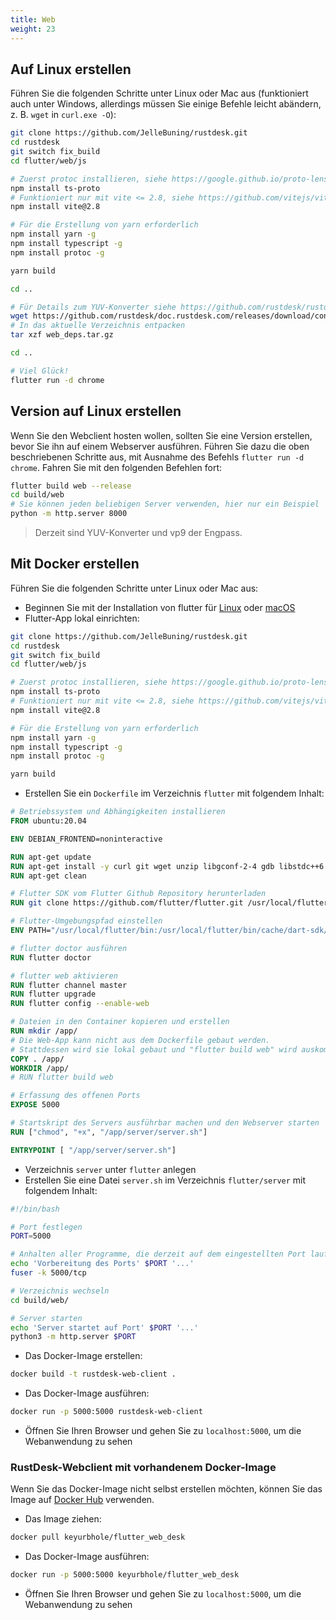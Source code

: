 ```yaml
---
title: Web 
weight: 23
---
```


## Auf Linux erstellen

Führen Sie die folgenden Schritte unter Linux oder Mac aus (funktioniert auch unter Windows, allerdings müssen Sie einige Befehle leicht abändern, z. B. `wget` in `curl.exe -O`):

```sh
git clone https://github.com/JelleBuning/rustdesk.git
cd rustdesk 
git switch fix_build 
cd flutter/web/js

# Zuerst protoc installieren, siehe https://google.github.io/proto-lens/installing-protoc.html
npm install ts-proto
# Funktioniert nur mit vite <= 2.8, siehe https://github.com/vitejs/vite/blob/main/docs/guide/build.md#chunking-strategy
npm install vite@2.8

# Für die Erstellung von yarn erforderlich
npm install yarn -g
npm install typescript -g
npm install protoc -g

yarn build

cd ..

# Für Details zum YUV-Konverter siehe https://github.com/rustdesk/rustdesk/issues/364#issuecomment-1023562050
wget https://github.com/rustdesk/doc.rustdesk.com/releases/download/console/web_deps.tar.gz
# In das aktuelle Verzeichnis entpacken
tar xzf web_deps.tar.gz

cd ..

# Viel Glück!
flutter run -d chrome
```

## Version auf Linux erstellen

Wenn Sie den Webclient hosten wollen, sollten Sie eine Version erstellen, bevor Sie ihn auf einem Webserver ausführen. 
Führen Sie dazu die oben beschriebenen Schritte aus, mit Ausnahme des Befehls `flutter run -d chrome`. Fahren Sie mit den folgenden Befehlen fort:

```sh
flutter build web --release
cd build/web
# Sie können jeden beliebigen Server verwenden, hier nur ein Beispiel
python -m http.server 8000
```

> Derzeit sind YUV-Konverter und vp9 der Engpass.

## Mit Docker erstellen

Führen Sie die folgenden Schritte unter Linux oder Mac aus:
- Beginnen Sie mit der Installation von flutter für [Linux](https://docs.flutter.dev/get-started/install/linux#install-flutter-manually) oder [macOS](https://docs.flutter.dev/get-started/install/macos)
- Flutter-App lokal einrichten:

```sh
git clone https://github.com/JelleBuning/rustdesk.git
cd rustdesk 
git switch fix_build
cd flutter/web/js

# Zuerst protoc installieren, siehe https://google.github.io/proto-lens/installing-protoc.html
npm install ts-proto
# Funktioniert nur mit vite <= 2.8, siehe https://github.com/vitejs/vite/blob/main/docs/guide/build.md#chunking-strategy
npm install vite@2.8

# Für die Erstellung von yarn erforderlich
npm install yarn -g
npm install typescript -g
npm install protoc -g

yarn build
```

- Erstellen Sie ein `Dockerfile` im Verzeichnis `flutter` mit folgendem Inhalt:

```Dockerfile
# Betriebssystem und Abhängigkeiten installieren
FROM ubuntu:20.04

ENV DEBIAN_FRONTEND=noninteractive 

RUN apt-get update 
RUN apt-get install -y curl git wget unzip libgconf-2-4 gdb libstdc++6 libglu1-mesa fonts-droid-fallback lib32stdc++6 python3 clang cmake ninja-build pkg-config libgtk-3-dev
RUN apt-get clean

# Flutter SDK vom Flutter Github Repository herunterladen
RUN git clone https://github.com/flutter/flutter.git /usr/local/flutter

# Flutter-Umgebungspfad einstellen
ENV PATH="/usr/local/flutter/bin:/usr/local/flutter/bin/cache/dart-sdk/bin:${PATH}"

# flutter doctor ausführen
RUN flutter doctor

# flutter web aktivieren
RUN flutter channel master
RUN flutter upgrade
RUN flutter config --enable-web

# Dateien in den Container kopieren und erstellen
RUN mkdir /app/
# Die Web-App kann nicht aus dem Dockerfile gebaut werden.
# Stattdessen wird sie lokal gebaut und "flutter build web" wird auskommentiert.
COPY . /app/
WORKDIR /app/
# RUN flutter build web

# Erfassung des offenen Ports
EXPOSE 5000

# Startskript des Servers ausführbar machen und den Webserver starten
RUN ["chmod", "+x", "/app/server/server.sh"]

ENTRYPOINT [ "/app/server/server.sh"]
```

- Verzeichnis `server` unter `flutter` anlegen
- Erstellen Sie eine Datei `server.sh` im Verzeichnis `flutter/server` mit folgendem Inhalt:

```sh
#!/bin/bash

# Port festlegen
PORT=5000

# Anhalten aller Programme, die derzeit auf dem eingestellten Port laufen
echo 'Vorbereitung des Ports' $PORT '...'
fuser -k 5000/tcp

# Verzeichnis wechseln
cd build/web/

# Server starten
echo 'Server startet auf Port' $PORT '...'
python3 -m http.server $PORT
```

- Das Docker-Image erstellen:

```sh
docker build -t rustdesk-web-client .
```

- Das Docker-Image ausführen:

```sh
docker run -p 5000:5000 rustdesk-web-client
```

- Öffnen Sie Ihren Browser und gehen Sie zu `localhost:5000`, um die Webanwendung zu sehen

### RustDesk-Webclient mit vorhandenem Docker-Image

Wenn Sie das Docker-Image nicht selbst erstellen möchten, können Sie das Image auf [Docker Hub](https://hub.docker.com/r/keyurbhole/flutter_web_desk) verwenden.

- Das Image ziehen:

```sh
docker pull keyurbhole/flutter_web_desk
```

- Das Docker-Image ausführen:

```sh
docker run -p 5000:5000 keyurbhole/flutter_web_desk
```

- Öffnen Sie Ihren Browser und gehen Sie zu `localhost:5000`, um die Webanwendung zu sehen

